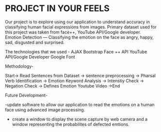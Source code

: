 # PROJECT IN YOUR FEELS

Our project is to explore using our application to understand accuracy in classifying human facial expressions from images.
Primary dataset used for this project was taken from face++, YouTube API/Google developer.
Emotion Detection — Classifying the emotion on the face as angry, happy, sad, disgusted and surprised.

The technologies that we used - 
AJAX
Bootstrap
Face ++ API
YouTube API/Google Developer
Google Font

Methodology- 

Start-> Read Sentences from Dataset -> sentence preprocessing -> Pharsal Verb Identification -> Emotion Keyword Analysis ->
Intenstiy Check -> Negation Check -> Defines Emotion Youtube Video ->End

Future Development-

-update software to allow our application to read the emotions on a human face using advanced image processing.
- create a window to display the scene capture by web camera and a window representing the probabilites of defected emtions.





